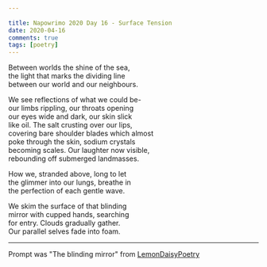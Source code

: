 ```yaml
---  
  
title: Napowrimo 2020 Day 16 - Surface Tension  
date: 2020-04-16  
comments: true  
tags: [poetry]  
---  
```


Between worlds the shine of the sea,  
the light that marks the dividing line  
between our world and our neighbours.  

We see reflections of what we could be-  
our limbs rippling, our throats opening  
our eyes wide and dark, our skin slick  
like oil. The salt crusting over our lips,  
covering bare shoulder blades which almost  
poke through the skin, sodium crystals  
becoming scales. Our laughter now visible,  
rebounding off submerged landmasses.  

How we, stranded above, long to let  
the glimmer into our lungs, breathe in  
the perfection of each gentle wave.  

We skim the surface of that blinding  
mirror with cupped hands, searching  
for entry. Clouds gradually gather.  
Our parallel selves fade into foam.  

***  

Prompt was "The blinding mirror" from <a href="https://www.instagram.com/lemondaisypoetry/">LemonDaisyPoetry</a>  
